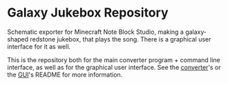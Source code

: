 # Galaxy Jukebox Repository

Schematic exporter for Minecraft Note Block Studio, making a galaxy-shaped redstone jukebox, that plays the song. There is a graphical user interface for it as well.

This is the repository both for the main converter program + command line interface, as well as for the graphical user interface. See the [converter](converter/README.md)'s or the [GUI](gui/README.md)'s README for more information.
